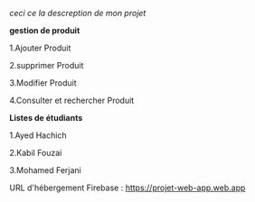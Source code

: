 *ceci ce la descreption de mon projet*

**gestion de produit**

1.Ajouter  Produit

2.supprimer Produit 

3.Modifier Produit

4.Consulter et rechercher Produit

**Listes de étudiants**

1.Ayed Hachich

2.Kabil Fouzai

3.Mohamed Ferjani


URL d'hébergement Firebase : https://projet-web-app.web.app
